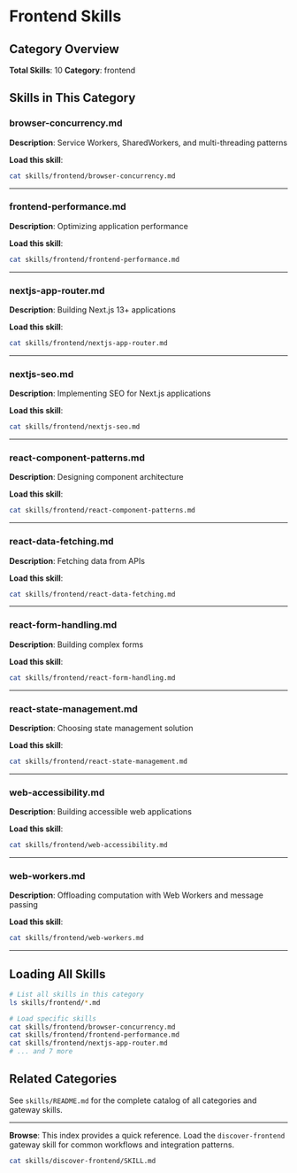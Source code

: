 # Frontend Skills

## Category Overview

**Total Skills**: 10
**Category**: frontend

## Skills in This Category

### browser-concurrency.md
**Description**: Service Workers, SharedWorkers, and multi-threading patterns

**Load this skill**:
```bash
cat skills/frontend/browser-concurrency.md
```

---

### frontend-performance.md
**Description**: Optimizing application performance

**Load this skill**:
```bash
cat skills/frontend/frontend-performance.md
```

---

### nextjs-app-router.md
**Description**: Building Next.js 13+ applications

**Load this skill**:
```bash
cat skills/frontend/nextjs-app-router.md
```

---

### nextjs-seo.md
**Description**: Implementing SEO for Next.js applications

**Load this skill**:
```bash
cat skills/frontend/nextjs-seo.md
```

---

### react-component-patterns.md
**Description**: Designing component architecture

**Load this skill**:
```bash
cat skills/frontend/react-component-patterns.md
```

---

### react-data-fetching.md
**Description**: Fetching data from APIs

**Load this skill**:
```bash
cat skills/frontend/react-data-fetching.md
```

---

### react-form-handling.md
**Description**: Building complex forms

**Load this skill**:
```bash
cat skills/frontend/react-form-handling.md
```

---

### react-state-management.md
**Description**: Choosing state management solution

**Load this skill**:
```bash
cat skills/frontend/react-state-management.md
```

---

### web-accessibility.md
**Description**: Building accessible web applications

**Load this skill**:
```bash
cat skills/frontend/web-accessibility.md
```

---

### web-workers.md
**Description**: Offloading computation with Web Workers and message passing

**Load this skill**:
```bash
cat skills/frontend/web-workers.md
```

---

## Loading All Skills

```bash
# List all skills in this category
ls skills/frontend/*.md

# Load specific skills
cat skills/frontend/browser-concurrency.md
cat skills/frontend/frontend-performance.md
cat skills/frontend/nextjs-app-router.md
# ... and 7 more
```

## Related Categories

See `skills/README.md` for the complete catalog of all categories and gateway skills.

---

**Browse**: This index provides a quick reference. Load the `discover-frontend` gateway skill for common workflows and integration patterns.

```bash
cat skills/discover-frontend/SKILL.md
```
